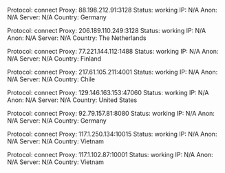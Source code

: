 Protocol: connect
Proxy: 88.198.212.91:3128
Status: working
IP: N/A
Anon: N/A
Server: N/A
Country: Germany

Protocol: connect
Proxy: 206.189.110.249:3128
Status: working
IP: N/A
Anon: N/A
Server: N/A
Country: The Netherlands

Protocol: connect
Proxy: 77.221.144.112:1488
Status: working
IP: N/A
Anon: N/A
Server: N/A
Country: Finland

Protocol: connect
Proxy: 217.61.105.211:4001
Status: working
IP: N/A
Anon: N/A
Server: N/A
Country: Chile

Protocol: connect
Proxy: 129.146.163.153:47060
Status: working
IP: N/A
Anon: N/A
Server: N/A
Country: United States

Protocol: connect
Proxy: 92.79.157.81:8080
Status: working
IP: N/A
Anon: N/A
Server: N/A
Country: Germany

Protocol: connect
Proxy: 117.1.250.134:10015
Status: working
IP: N/A
Anon: N/A
Server: N/A
Country: Vietnam

Protocol: connect
Proxy: 117.1.102.87:10001
Status: working
IP: N/A
Anon: N/A
Server: N/A
Country: Vietnam

